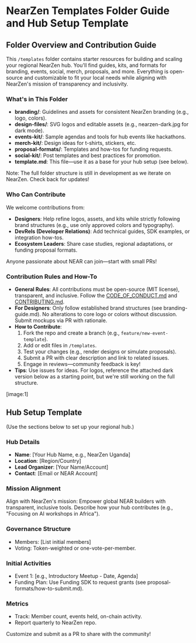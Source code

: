 # NearZen Templates Folder Guide and Hub Setup Template

## Folder Overview and Contribution Guide
This `/templates` folder contains starter resources for building and scaling your regional NearZen hub. You'll find guides, kits, and formats for branding, events, social, merch, proposals, and more. Everything is open-source and customizable to fit your local needs while aligning with NearZen's mission of transparency and inclusivity.

### What's in This Folder
- **branding/**: Guidelines and assets for consistent NearZen branding (e.g., logo, colors).
- **design-files/**: SVG logos and editable assets (e.g., nearzen-dark.jpg for dark mode).
- **events-kit/**: Sample agendas and tools for hub events like hackathons.
- **merch-kit/**: Design ideas for t-shirts, stickers, etc.
- **proposal-formats/**: Templates and how-tos for funding requests.
- **social-kit/**: Post templates and best practices for promotion.
- **template.md**: This file—use it as a base for your hub setup (see below).

Note: The full folder structure is still in development as we iterate on NearZen. Check back for updates!

### Who Can Contribute
We welcome contributions from:
- **Designers**: Help refine logos, assets, and kits while strictly following brand structures (e.g., use only approved colors and typography).
- **DevRels (Developer Relations)**: Add technical guides, SDK examples, or integration how-tos.
- **Ecosystem Leaders**: Share case studies, regional adaptations, or funding proposal formats.

Anyone passionate about NEAR can join—start with small PRs!

### Contribution Rules and How-To
- **General Rules**: All contributions must be open-source (MIT license), transparent, and inclusive. Follow the [CODE_OF_CONDUCT.md](../CODE_OF_CONDUCT.md) and [CONTRIBUTING.md](../CONTRIBUTING.md).
- **For Designers**: Only follow established brand structures (see branding-guide.md). No alterations to core logo or colors without discussion. Submit mockups via PR with rationale.
- **How to Contribute**:
  1. Fork the repo and create a branch (e.g., `feature/new-event-template`).
  2. Add or edit files in `/templates`.
  3. Test your changes (e.g., render designs or simulate proposals).
  4. Submit a PR with clear description and link to related issues.
  5. Engage in reviews—community feedback is key!
- **Tips**: Use issues for ideas. For logos, reference the attached dark version below as a starting point, but we're still working on the full structure.

[image:1]  <!-- Attached nearzen-dark.jpg logo for reference -->

## Hub Setup Template
(Use the sections below to set up your regional hub.)

### Hub Details
- **Name**: [Your Hub Name, e.g., NearZen Uganda]
- **Location**: [Region/Country]
- **Lead Organizer**: [Your Name/Account]
- **Contact**: [Email or NEAR Account]

### Mission Alignment
Align with NearZen's mission: Empower global NEAR builders with transparent, inclusive tools. Describe how your hub contributes (e.g., "Focusing on AI workshops in Africa").

### Governance Structure
- Members: [List initial members]
- Voting: Token-weighted or one-vote-per-member.

### Initial Activities
- Event 1: [e.g., Introductory Meetup - Date, Agenda]
- Funding Plan: Use Funding SDK to request grants (see proposal-formats/how-to-submit.md).

### Metrics
- Track: Member count, events held, on-chain activity.
- Report quarterly to NearZen repo.

Customize and submit as a PR to share with the community!
